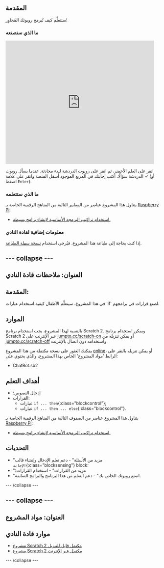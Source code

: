 ## المقدمة

ستتعلَّم كيف تُبرمج روبوتك المُحاوِر! 

### ما الذي ستصنعه

<div class="scratch-preview">
  <iframe allowtransparency="true" width="485" height="402" src="https://scratch.mit.edu/projects/embed/26762091/?autostart=false" frameborder="0"></iframe>
</div>

انقر على العلم الأخضر، ثم انقر على روبوت الدردشة لبدء محادثة. عندما يسأل روبوت الدردشة سؤالًا، اكتب إجابتك في المربع الموجود أسفل المنصة وانقر على علامة ✓ (أو اضغط `Enter`).

### ما الذي ستتعلمه

يتناول هذا المشروع عناصر من المعايير التالية من المناهج الرقمية الخاصة بـ [Raspberry Pi](http://rpf.io/curriculum):

+ [استخدام تراكيب البرمجة الأساسية لإنشاء برامج بسيطة.](https://www.raspberrypi.org/curriculum/programming/creator)

### معلومات إضافية لقادة النادي

إذا كنت بحاجة إلى طباعة هذا المشروع، فيُرجى استخدام [نسخة سهلة الطباعة](https://projects.raspberrypi.org/en/projects/chatbot/print).

## \--- collapse \---

## العنوان: ملاحظات قادة النادي

## المقدمة:

في هذا المشروع، سيتعلَّم الأطفال كيفية استخدام عبارات 'if' لصنع قرارات في برامجهم.

## الموارد

بالنسبة لهذا المشروع، يجب استخدام برنامج Scratch 2. ويمكن استخدام برنامج Scratch 2 عبر الإنترنت على [jumpto.cc/scratch-on](http://jumpto.cc/scratch-on) أو يمكن تنزيله من [jumpto.cc/scratch-off](http://jumpto.cc/scratch-off) واستخدامه دون اتصال بالإنترنت.

يمكنك العثور على نسخة مكتملة من هذا المشروع [online](http://scratch.mit.edu/projects/26762091/#editor)، أو يمكن تنزيله بالنقر على الرابط 'مواد المشروع' الخاص بهذا المشروع، والذي يحتوي على: 

+ ChatBot.sb2

## أهداف التعلم

+ إدخال النصوص؛
+ القرارات: 
    + عبارات `if ... then`{:class="blockcontrol"};
    + عبارات `if ... then ... else`{:class="blockcontrol"}.

يتناول هذا المشروع عناصر من الصفوف التالية من المناهج الرقمية الخاصة بـ [Raspberry Pi](http://rpf.io/curriculum):

+ [استخدام تراكيب البرمجة الأساسية لإنشاء برامج بسيطة.](https://www.raspberrypi.org/curriculum/programming/creator)

## التحديات

+ "مزيد من الأسئلة" - دعم تعلم الإدخال وإنشاء قالب `الإجابة`{:class="blocksensing"} block؛
+ "مزيد من القرارات" - استخدام القرارات؛
+ "اصنع روبوتك الخاص بك" - دعم التعلم من هذا البرنامج والبرامج السابقة.

\--- /collapse \---

## \--- collapse \---

## العنوان: مواد المشروع

## موارد قادة النادي

+ [مشروع Scratch 2 مكتمل قابل للتنزيل](resources/ChatBot.sb2)
+ [مشروع Scratch 2 مكتمل عبر الإنترنت](http://scratch.mit.edu/projects/26762091/#editor)

\--- /collapse \---